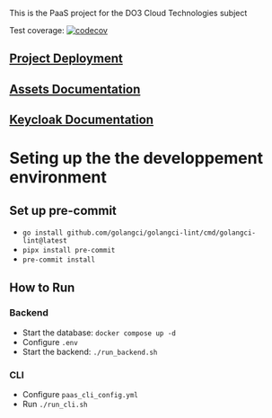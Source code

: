 This is the PaaS project for the DO3 Cloud Technologies subject

Test coverage: [![codecov](https://codecov.io/gh/ThomasRubini/cloud-paas/graph/badge.svg?token=40TRSMIVVE)](https://codecov.io/gh/ThomasRubini/cloud-paas)

## [Project Deployment](./deployment/README.md)

## [Assets Documentation](./Assets/README.md)

## [Keycloak Documentation](./dist/keycloak/README.md)

# Seting up the the developpement environment

## Set up pre-commit
- `go install github.com/golangci/golangci-lint/cmd/golangci-lint@latest`
- `pipx install pre-commit`
- `pre-commit install`

## How to Run

### Backend
- Start the database: ``docker compose up -d``
- Configure `.env`
- Start the backend: `./run_backend.sh`

### CLI
- Configure `paas_cli_config.yml`
- Run `./run_cli.sh`  
